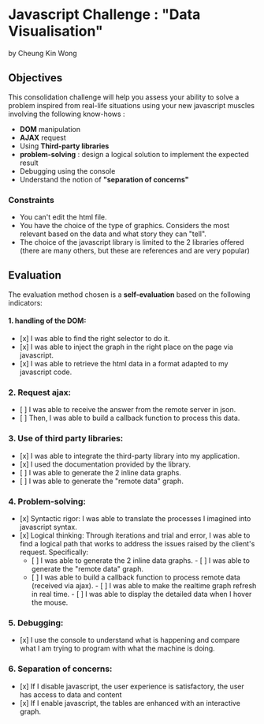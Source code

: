 # Javascript Challenge : "Data Visualisation"

by Cheung Kin Wong

## Objectives

This consolidation challenge will help you assess your ability to solve a problem inspired from real-life situations using your new javascript muscles involving the following know-hows :

-    **DOM** manipulation
-    **AJAX** request
-    Using **Third-party libraries**
-    **problem-solving** : design a logical solution to implement the expected result
-    Debugging using the console
-    Understand the notion of **"separation of concerns"**

### Constraints

-    You can't edit the html file.
-    You have the choice of the type of graphics. Considers the most relevant based on the data and what story they can "tell".
-    The choice of the javascript library is limited to the 2 libraries offered (there are many others, but these are references and are very popular)

## Evaluation

The evaluation method chosen is a **self-evaluation** based on the following indicators:

#### 1. handling of the DOM:

-    [x] I was able to find the right selector to do it.
-    [x] I was able to inject the graph in the right place on the page via javascript.
-    [x] I was able to retrieve the html data in a format adapted to my javascript code.

### 2. Request ajax:

-    [ ] I was able to receive the answer from the remote server in json.
-    [ ] Then, I was able to build a callback function to process this data.

### 3. Use of **third party libraries**:

-    [x] I was able to integrate the third-party library into my application.
-    [x] I used the documentation provided by the library.
-    [ ] I was able to generate the 2 inline data graphs.
-    [ ] I was able to generate the "remote data" graph.

### 4. Problem-solving:

-    [x] Syntactic rigor: I was able to translate the processes I imagined into javascript syntax.
-    [x] Logical thinking: Through iterations and trial and error, I was able to find a logical path that works to address the issues raised by the client's request. Specifically:
     -    [ ] I was able to generate the 2 inline data graphs. - [ ] I was able to generate the "remote data" graph.
     -    [ ] I was able to build a callback function to process remote data (received via ajax). - [ ] I was able to make the realtime graph refresh in real time. - [ ] I was able to display the detailed data when I hover the mouse.

### 5. Debugging:

-    [x] I use the console to understand what is happening and compare what I am trying to program with what the machine is doing.

### 6. Separation of concerns:

-    [x] If I disable javascript, the user experience is satisfactory, the user has access to data and content
-    [x] If I enable javascript, the tables are enhanced with an interactive graph.

